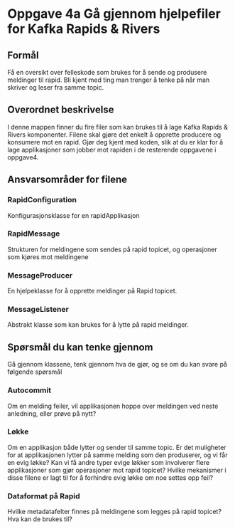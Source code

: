 # Oppgave 4a Gå gjennom hjelpefiler for Kafka Rapids & Rivers

## Formål
Få en oversikt over felleskode som brukes for å sende og produsere meldinger til rapid.
Bli kjent med ting man trenger å tenke på når man skriver og leser fra samme topic.

## Overordnet beskrivelse
I denne mappen finner du fire filer som kan brukes til å lage Kafka Rapids & Rivers komponenter.
Filene skal gjøre det enkelt å opprette producere og konsumere mot en rapid. Gjør deg kjent med koden,
slik at du er klar for å lage applikasjoner som jobber mot rapiden i de resterende oppgavene i oppgave4.

## Ansvarsområder for filene

### RapidConfiguration
Konfigurasjonsklasse for en rapidApplikasjon

### RapidMessage
Strukturen for meldingene som sendes på rapid topicet, og operasjoner som kjøres mot meldingene

### MessageProducer
En hjelpeklasse for å opprette meldinger på Rapid topicet.

### MessageListener
Abstrakt klasse som kan brukes for å lytte på rapid meldinger.

## Spørsmål du kan tenke gjennom
Gå gjennom klassene, tenk gjennom hva de gjør, og se om du kan svare på følgende spørsmål

### Autocommit
Om en melding feiler, vil applikasjonen hoppe over meldingen ved neste anledning, eller prøve på nytt?

### Løkke
Om en applikasjon både lytter og sender til samme topic. Er det muligheter for at applikasjonen lytter på samme melding som den produserer, og vi får en evig løkke?
Kan vi få andre typer evige løkker som involverer flere applikasjoner som gjør operasjoner mot rapid topicet?
Hvilke mekanismer i disse filene er lagt til for å forhindre evig løkke om noe settes opp feil?

### Dataformat på Rapid
Hvilke metadatafelter finnes på meldingene som legges på rapid topicet? Hva kan de brukes til?
